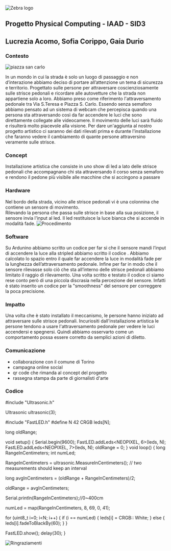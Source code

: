![Zebra logo](https://user-images.githubusercontent.com/117364775/217061291-ccd2e077-b383-4c09-a904-79de1f90c017.png)

## Progetto Physical Computing - IAAD - SID3 
## Lucrezia Acomo, Sofia Corippo, Gaia Durio

### Contesto 

![piazza san carlo](https://user-images.githubusercontent.com/117364775/217066559-6d960420-5fcb-4e2a-b93b-6f2d119a62da.jpeg)

In un mondo in cui la strada è solo un luogo di passaggio e non d’interazione abbiamo deciso di portare all’attenzione un tema di sicurezza e territorio. Progettato sulle persone per attraversare coscienziosamente sulle strisce pedonali e ricordare alle autovetture che la strada non appartiene solo a loro. 
Abbiamo preso come riferimento l'attraversamento pedonale tra Via S.Teresa e Piazza S. Carlo. Essendo senza semaforo abbiamo pensato ad un sistema di webcam che percepisca quando una persona sta attraversando così da far accendere le luci che sono direttamente collegate alle videocamere. Il movimento delle luci sarà fluido e risulterà molto piacevole alla visione. 
Per dare un'aggiunta al nostro progetto artistico ci saranno dei dati rilevati prima e durante l’installazione che faranno vedere il cambiamento di quante persone attraversino veramente sulle strisce.

### Concept 

Installazione artistica che consiste in uno show di led a lato delle strisce pedonali che accompagnano chi sta attraversando il corso senza semaforo e rendono il pedone più visibile alle macchine che si accingono a passare 

### Hardware 

Nel bordo della strada, vicino alle strisce pedonali vi è una colonnina che contiene un sensore di movimento.  
Rilevando la persona che passa sulle strisce in base alla sua posizione, il sensore invia l'input al led. Il led restituisce la luce bianca che si accende in modalità fade.
![Procedimento](https://user-images.githubusercontent.com/117364775/217050036-cb91cece-4a10-480a-8e7b-7be8cd95cb4a.png)


### Software 

Su Ardunino abbiamo scritto un codice per far si che il sensore mandi l’input di accendere la luce alla stripled abbiamo scritto il codice . 
Abbiamo calcolato lo spazio entro il quale far accendere la luce in modalità fade per la lunghezza dell’attraversamento pedonale. 
Infine per far in modo che il sensore rilevasse solo ciò che sta all’interno delle strisce pedonali abbiamo limitato il raggio di rilevamento.
Una volta scritto e testato il codice ci siamo rese conto però di una piccola discrasia nella percezione del sensore. Infatti è stato inserito un codice per la "smoothness" del sensore per correggere la poca precisione.

### Impatto

Una volta che è stato installato il meccanismo, le persone hanno iniziato ad attraversare sulle strisce pedonali.
Incuriositi dall'installazione artistica le persone tendono a usare l'attraversamento pedonale per vedere le luci accendersi e spegnersi. Quindi abbiamo osservarto come un comportamento possa essere corretto da semplici azioni di diletto.

### Comunicazione

- collaborazione con il comune di Torino
- campagna online social
- qr code che rimanda al concept del progetto
- rassegna stampa da parte di giornalisti d'arte  

### Codice 
#include "Ultrasonic.h"

Ultrasonic ultrasonic(3);

#include "FastLED.h"
#define N 42
CRGB leds[N];

long oldRange;

void setup()
{
  Serial.begin(9600);
  FastLED.addLeds<NEOPIXEL, 6>(leds, N);
  FastLED.addLeds<NEOPIXEL, 7>(leds, N);
  oldRange = 0;
}
void loop()
{
  long RangeInCentimeters;
  int numLed;

  RangeInCentimeters = ultrasonic.MeasureInCentimeters(); // two measurements should keep an interval
  
  long avgInCentimeters = (oldRange + RangeInCentimeters)/2;

oldRange = avgInCentimeters; 


  Serial.println(RangeInCentimeters);//0~400cm

  numLed = map(RangeInCentimeters, 8, 69, 0, 41);

  for (uint8_t i=0; i<N; i++) {
    if (i == numLed) {
      leds[i] = CRGB:: White;
    }
    else {
      leds[i].fadeToBlackBy(60);
    }
  }
  
  FastLED.show();
  delay(30);
}

![Ringraziamenti](https://user-images.githubusercontent.com/117364775/217067748-b7c79690-0784-4a54-83a4-4d82b397ca01.png)
